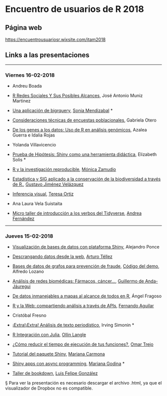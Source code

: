 # Encuentro de usuarios de R 2018

## Página web

<https://encuentrousuariosr.wixsite.com/itam2018>

## Links a las presentaciones

---

### Viernes 16-02-2018

- Andreu	Boada

- [R Redes Sociales Y Sus Posibles Alcances](https://www.dropbox.com/s/9bbn67ohu3xhg4g/Redes%20Sociales%20Encuentro%20R%20ITAM.pdf?dl=0), José Antonio Muniz Martinez

- [Una aplicación de bigrquery](https://www.dropbox.com/s/8w791zm3qjfrzu1/UseR-bigrquery.html?dl=0), [Sonia Mendizabal](https://github.com/Songeo) *

- [Consideraciones técnicas de encuestas poblacionales](https://www.dropbox.com/s/ueuzqkmx7nl0hfz/RDAY_SALUD_CAD.pdf?dl=0), Gabriela Otero

- [De los genes a los datos: Uso de R en análisis genómicos](https://www.dropbox.com/s/k1pfrbtmwv7nx3z/De%20los%20genes%20a%20los%20datos.pptx?dl=0), Azalea Guerra e Idalia Rojas

- Yolanda	Villavicencio

- [Prueba de Hipótesis: Shiny como una herramienta didáctica](https://www.dropbox.com/s/depqbtfywtot8bm/ppt_prueba_hip_shiny.html?dl=0), Elizabeth Solis *

- [R y la investigación reproducible](http://slides.com/monzalo14/deck#/), [Mónica Zamudio](https://github.com/monzalo14)

- [Estadística y SIG aplicado a la conservación de la biodiversidad a través de R.](https://www.dropbox.com/s/44i9glec3q3zn1u/VSC-GJV%20R%20Y%20LA%20CONSERVACI%C3%93N%20DE%20LA%20BIODIVERSIDAD.pdf?dl=0), [Gustavo Jiménez Velázquez](https://vidasilvestrecoatl.com/) 

- [Inferencia visual](https://tereom.github.io/tutoriales/inferencia_visual_pres#1), [Teresa Ortiz](https://github.com/tereom)

- Ana Laura	Vela Suistaita

- [Micro taller de introducción a los verbos del Tidyverse](https://github.com/animalito/tidyverse-verbs), [Andrea Fernández](https://github.com/animalito)

---

### Jueves 15-02-2018

- [Visualización de bases de datos con plataforma Shiny](https://www.dropbox.com/s/cx2wowvjj6m8rum/Visualizaciones%20Shiny.pptx?dl=0), Alejandro Ponce

- [Descrangando datos desde la web](https://github.com/arturoTellez/useR-Mex2018), [Arturo Téllez](https://github.com/arturoTellez)

- [Bases de datos de grafos para prevención de fraude](https://docs.google.com/presentation/d/1JlTneNcOJGxQt5uXRorKp-TABteaP7wLLpg0jhtq3QM/edit?usp=sharing), [Código del demo](https://github.com/alfredolozano/GraphDBagainstFraud), Alfredo Lozano

- [Análisis de redes biomédicas: Fármacos, cáncer...](https://www.dropbox.com/s/quwfup03pdt49vl/useR_gdj.pdf?dl=0), [Guillermo de Anda-Jáuregui](https://github.com/guillermodeandajauregui)

- [De datos inmanejables a mapas al alcance de todos en R](https://www.dropbox.com/s/815k3bdoyb3ags0/AFC_150218.pptx?dl=0), Ángel Fragoso

- [R y la Web: compartiendo análisis a través de APIs](https://docs.google.com/presentation/d/1fr2yir4BEuLEBzBiRZrLEVx4fM2XSSHOdpe1iD6Wig0/edit?usp=sharing), [Fernando Aguilar](https://github.com/dominoFire/r-web)

- Cristóbal	Fresno

- [¡Extra!¡Extra! Análisis de texto periodístico](https://www.dropbox.com/s/f8zclrxaap4soyt/%C2%A1Extra%21%20%C2%A1Extra%21.html?dl=0), Irving Simonin *

- [R Integración con Julia](http://www.ollinlangle.com/useR/julia.html#/), [Ollin Langle](https://github.com/ollin18)

- [¿Cómo reducir el tiempo de ejecución de tus funciones?](http://links.otrenav.com/pres-user-2018), [Omar Trejo](https://github.com/otrenav)

- [Tutorial del paquete Shiny](https://lasquinceletras.shinyapps.io/tutorial-shiny/), [Mariana Carmona](https://github.com/mcarmonabaez)

- [Shiny apps con async programming](https://www.dropbox.com/s/trh10tja512cwo5/presentacion_shiny.html?dl=0), [Mariana Godina](https://github.com/marianaga89) *

- [Taller de bookdown](https://github.com/felipegonzalez/rusuarios-bookdown), [Luis Felipe González](https://github.com/felipegonzalez)

§ Para ver la presentación es necesario descargar el archivo .html, ya que el visualizador de Dropbox no es compatible.


